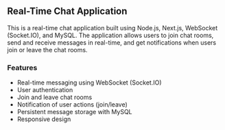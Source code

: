 ## Real-Time Chat Application

This is a real-time chat application built using Node.js, Next.js, WebSocket (Socket.IO), and MySQL. The application allows users to join chat rooms, send and receive messages in real-time, and get notifications when users join or leave the chat rooms.

### Features
- Real-time messaging using WebSocket (Socket.IO)
- User authentication
- Join and leave chat rooms
- Notification of user actions (join/leave)
- Persistent message storage with MySQL
- Responsive design
